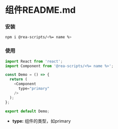 # 组件README.md

### 安装

```bash
npm i @rea-scripts/<%= name %>
```

### 使用

```js
import React from 'react';
import Component from '@rea-scripts/<%= name %>';

const Demo = () => {
  return (
    <Component
      type="primary"
    />
  );
};

export default Demo;
```

- **type:** 组件的类型，如primary
